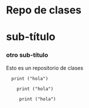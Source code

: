 # Repo de clases
# sub-título
### otro sub-título
Esto es un repositorio de clases

      print ("hola")
      
        print ("hola")
        
         print ("hola")
